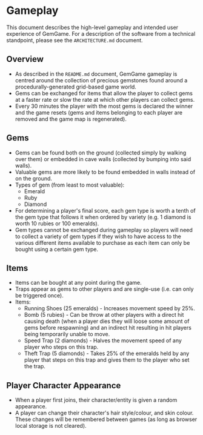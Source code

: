 # Gameplay

This document describes the high-level gameplay and intended user experience of GemGame. For a description of the software from a technical standpoint, please see the `ARCHITECTURE.md` document.

## Overview

* As described in the `README.md` document, GemGame gameplay is centred around the collection of precious gemstones found around a procedurally-generated grid-based game world.
* Gems can be exchanged for items that allow the player to collect gems at a faster rate or slow the rate at which other players can collect gems.
* Every 30 minutes the player with the most gems is declared the winner and the game resets (gems and items belonging to each player are removed and the game map is regenerated).

## Gems

* Gems can be found both on the ground (collected simply by walking over them) or embedded in cave walls (collected by bumping into said walls).
* Valuable gems are more likely to be found embedded in walls instead of on the ground.
* Types of gem (from least to most valuable):
  * Emerald
  * Ruby
  * Diamond
* For determining a player's final score, each gem type is worth a tenth of the gem type that follows it when ordered by variety (e.g. 1 diamond is worth 10 rubies or 100 emeralds).
* Gem types cannot be exchanged during gameplay so players will need to collect a variety of gem types if they wish to have access to the various different items available to purchase as each item can only be bought using a certain gem type.

## Items

* Items can be bought at any point during the game.
* Traps appear as gems to other players and are single-use (i.e. can only be triggered once).
* Items:
  * Running Shoes (25 emeralds) - Increases movement speed by 25%.
  * Bomb (5 rubies) - Can be throw at other players with a direct hit causing death (when a player dies they will loose some amount of gems before respawning) and an indirect hit resulting in hit players being temporarily unable to move.
  * Speed Trap (2 diamonds) - Halves the movement speed of any player who steps on this trap.
  * Theft Trap (5 diamonds) - Takes 25% of the emeralds held by any player that steps on this trap and gives them to the player who set the trap.

## Player Character Appearance

* When a player first joins, their character/entity is given a random appearance.
* A player can change their character's hair style/colour, and skin colour. These changes will be remembered between games (as long as browser local storage is not cleared).